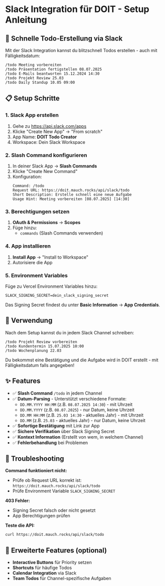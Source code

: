 # Slack Integration für DOIT - Setup Anleitung

## 🚀 Schnelle Todo-Erstellung via Slack

Mit der Slack Integration kannst du blitzschnell Todos erstellen - auch mit Fälligkeitsdatum:
```
/todo Meeting vorbereiten
/todo Präsentation fertigstellen 08.07.2025
/todo E-Mails beantworten 15.12.2024 14:30
/todo Projekt Review 25.03
/todo Daily Standup 10.05 09:00
```

## 📋 Setup Schritte

### 1. Slack App erstellen

1. Gehe zu https://api.slack.com/apps
2. Klicke "Create New App" → "From scratch"
3. App Name: **DOIT Todo Creator**
4. Workspace: Dein Slack Workspace

### 2. Slash Command konfigurieren

1. In deiner Slack App → **Slash Commands**
2. Klicke "Create New Command"
3. Konfiguration:
   ```
   Command: /todo
   Request URL: https://doit.mauch.rocks/api/slack/todo
   Short Description: Erstelle schnell eine neue Aufgabe
   Usage Hint: Meeting vorbereiten [08.07.2025] [14:30]
   ```

### 3. Berechtigungen setzen

1. **OAuth & Permissions** → **Scopes**
2. Füge hinzu:
   - `commands` (Slash Commands verwenden)

### 4. App installieren

1. **Install App** → "Install to Workspace"
2. Autorisiere die App

### 5. Environment Variables

Füge zu Vercel Environment Variables hinzu:
```
SLACK_SIGNING_SECRET=dein_slack_signing_secret
```

Das Signing Secret findest du unter **Basic Information** → **App Credentials**.

## 🎯 Verwendung

Nach dem Setup kannst du in jedem Slack Channel schreiben:

```
/todo Projekt Review vorbereiten
/todo Kundentermin 15.07.2025 10:00
/todo Wochenplanung 22.03
```

Du bekommst eine Bestätigung und die Aufgabe wird in DOIT erstellt - mit Fälligkeitsdatum falls angegeben!

## ✨ Features

- ✅ **Slash Command** `/todo` in jedem Channel
- ✅ **Datum-Parsing** - Unterstützt verschiedene Formate:
  - `DD.MM.YYYY HH:MM` (z.B. `08.07.2025 14:30`) - mit Uhrzeit
  - `DD.MM.YYYY` (z.B. `08.07.2025`) - nur Datum, keine Uhrzeit
  - `DD.MM HH:MM` (z.B. `25.03 14:30` - aktuelles Jahr) - mit Uhrzeit
  - `DD.MM` (z.B. `25.03` - aktuelles Jahr) - nur Datum, keine Uhrzeit
- ✅ **Sofortige Bestätigung** mit Link zur App
- ✅ **Sichere Verifikation** über Slack Signing Secret
- ✅ **Kontext Information** (Erstellt von wem, in welchem Channel)
- ✅ **Fehlerbehandlung** bei Problemen

## 🔧 Troubleshooting

**Command funktioniert nicht:**
- Prüfe ob Request URL korrekt ist: `https://doit.mauch.rocks/api/slack/todo`
- Prüfe Environment Variable `SLACK_SIGNING_SECRET`

**403 Fehler:**
- Signing Secret falsch oder nicht gesetzt
- App Berechtigungen prüfen

**Teste die API:**
```bash
curl https://doit.mauch.rocks/api/slack/todo
```

## 🎨 Erweiterte Features (optional)

- **Interactive Buttons** für Priority setzen
- **Shortcuts** für häufige Todos
- **Calendar Integration** via Slack
- **Team Todos** für Channel-spezifische Aufgaben